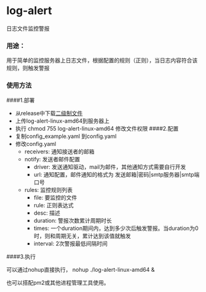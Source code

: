 # log-alert
日志文件监控警报

### 用途：
  用于简单的监控服务器上日志文件，根据配置的规则（正则），当日志内容符合该规则，则触发警报
 
### 使用方法
####1.部署
  - 从release中下载[二级制文件](https://github.com/yufunny/log-alert/releases/download/v0.1.1/log-alert-linux-amd64)
  - 上传log-alert-linux-amd64到服务器上
  - 执行 chmod 755 log-alert-linux-amd64 修改文件权限
####2.配置
- 复制config_example.yaml 到config.yaml
- 修改config.yaml
  - receivers: 通知接送者的邮箱
  - notify: 发送者邮件配置
    - driver: 发送通知驱动，mail为邮件，其他通知方式需要自行开发
    - url: 通知配置，邮件通知的格式为 发送邮箱|密码|smtp服务器|smtp端口号
  - rules: 监控规则列表
    - file: 要监控的文件
    - rule: 正则表达式
    - desc: 描述
    - duration: 警报次数累计周期时长
    - times: 一个duration期间内，达到多少次后触发警报。当duration为0时，则和周期无关，累计达到该值就触发
    - interval: 2次警报最低间隔时间
    
####3.执行
   
   可以通过nohup直接执行， nohup ./log-alert-linux-amd64 &
   
   也可以搭配pm2或其他进程管理工具使用。
    